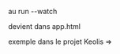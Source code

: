 au run --watch

<require from="bootstrap/css/bootstrap.css"></require> 
devient
<require from="bootstrap/dist/css/bootstrap.css"></require> dans app.html


exemple  dans le projet Keolis => 
    <require from="bootstrap/css/bootstrap.css"></require>
    <require from="bootstrap/css/new.css"></require>
